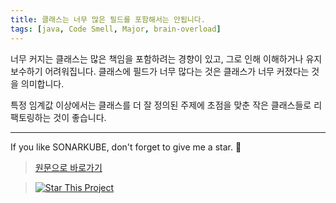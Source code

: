 ```yaml
---
title: 클래스는 너무 많은 필드를 포함해서는 안됩니다.
tags: [java, Code Smell, Major, brain-overload]
---
```


너무 커지는 클래스는 많은 책임을 포함하려는 경향이 있고, 그로 인해 이해하거나 유지보수하기 어려워집니다. 클래스에 필드가 너무 많다는 것은 클래스가 너무 커졌다는 것을 의미합니다.

특정 임계값 이상에서는 클래스를 더 잘 정의된 주제에 초점을 맞춘 작은 클래스들로 리팩토링하는 것이 좋습니다.

---

If you like SONARKUBE, don't forget to give me a star. :star2:

> [원문으로 바로가기](https://rules.sonarsource.com/java/tag/brain-overload/RSPEC-1820)

> [![Star This Project](https://img.shields.io/github/stars/kantabile/sonarkube.svg?label=Stars&style=social)](https://github.com/kantabile/sonarkube)

